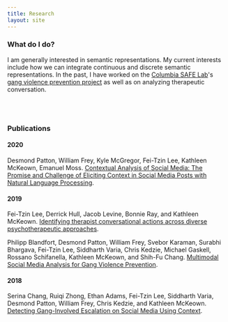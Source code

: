 ```yaml
---
title: Research
layout: site
---
```


### What do I do?

I am generally interested in semantic representations. My current interests include how we can integrate continuous and discrete semantic representations. In the past, I have worked on the [Columbia SAFE Lab](https://safelab.socialwork.columbia.edu)'s [gang violence prevention project](https://safelab.socialwork.columbia.edu/research-projects/natural-language-processing-tools-gang-violence-prevention) as well as on analyzing therapeutic conversation.

<br/><br/>

### Publications

#### 2020

Desmond Patton, William Frey, Kyle McGregor, Fei-Tzin Lee, Kathleen McKeown, Emanuel Moss. [Contextual Analysis of Social Media: The Promise and Challenge of Eliciting Context in Social Media Posts with Natural Language Processing](https://dl.acm.org/doi/abs/10.1145/3375627.3375841).

#### 2019

Fei-Tzin Lee, Derrick Hull, Jacob Levine, Bonnie Ray, and Kathleen McKeown. [Identifying therapist conversational actions across diverse psychotherapeutic approaches](https://aclweb.org/anthology/papers/W/W19/W19-3002/).

Philipp Blandfort, Desmond Patton, William Frey, Svebor Karaman, Surabhi Bhargava, Fei-Tzin Lee, Siddharth Varia, Chris Kedzie, Michael Gaskell, Rossano Schifanella, Kathleen McKeown, and Shih-Fu Chang. [Multimodal Social Media Analysis for Gang Violence Prevention](https://www.aaai.org/ojs/index.php/ICWSM/article/view/3214/3082).

#### 2018

Serina Chang, Ruiqi Zhong, Ethan Adams, Fei-Tzin Lee, Siddharth Varia, Desmond Patton, William Frey, Chris Kedzie, and Kathleen McKeown. [Detecting Gang-Involved Escalation on Social Media Using Context](https://www.aclweb.org/anthology/D18-1005/).